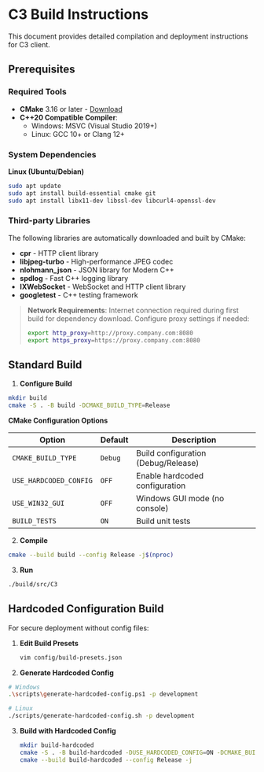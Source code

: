 # C3 Build Instructions

This document provides detailed compilation and deployment instructions for C3 client.

## Prerequisites

### Required Tools

- **CMake** 3.16 or later - [Download](https://cmake.org/download/)
- **C++20 Compatible Compiler**:
  - Windows: MSVC (Visual Studio 2019+)
  - Linux: GCC 10+ or Clang 12+

### System Dependencies

**Linux (Ubuntu/Debian)**
```bash
sudo apt update
sudo apt install build-essential cmake git
sudo apt install libx11-dev libssl-dev libcurl4-openssl-dev
```

### Third-party Libraries

The following libraries are automatically downloaded and built by CMake:

- **cpr** - HTTP client library
- **libjpeg-turbo** - High-performance JPEG codec
- **nlohmann_json** - JSON library for Modern C++
- **spdlog** - Fast C++ logging library
- **IXWebSocket** - WebSocket and HTTP client library
- **googletest** - C++ testing framework

> **Network Requirements**: Internet connection required during first build for dependency download. Configure proxy settings if needed:
> ```bash
> export http_proxy=http://proxy.company.com:8080
> export https_proxy=https://proxy.company.com:8080
> ```

## Standard Build


1. **Configure Build**
```bash
mkdir build
cmake -S . -B build -DCMAKE_BUILD_TYPE=Release
```

**CMake Configuration Options**

| Option | Default | Description |
|--------|---------|-------------|
| `CMAKE_BUILD_TYPE` | `Debug` | Build configuration (Debug/Release) |
| `USE_HARDCODED_CONFIG` | `OFF` | Enable hardcoded configuration |
| `USE_WIN32_GUI` | `OFF` | Windows GUI mode (no console) |
| `BUILD_TESTS` | `ON` | Build unit tests |


2. **Compile**
```bash
cmake --build build --config Release -j$(nproc)
```

3. **Run**
```bash
./build/src/C3
```


## Hardcoded Configuration Build

For secure deployment without config files:

1. **Edit Build Presets**
   ```bash
   vim config/build-presets.json
   ```

2. **Generate Hardcoded Config**
```bash
# Windows
.\scripts\generate-hardcoded-config.ps1 -p development

# Linux
./scripts/generate-hardcoded-config.sh -p development
```

3. **Build with Hardcoded Config**
   ```bash
   mkdir build-hardcoded
   cmake -S . -B build-hardcoded -DUSE_HARDCODED_CONFIG=ON -DCMAKE_BUILD_TYPE=Release
   cmake --build build-hardcoded --config Release -j
   ```
